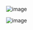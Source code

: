 ![image](https://user-images.githubusercontent.com/53300830/196239664-4b8a27ea-d383-4b72-ae9c-6d2a97581097.png)

![image](https://user-images.githubusercontent.com/53300830/197216217-354a68c3-23c7-4a2b-91e5-0484a9e7dd60.png)
